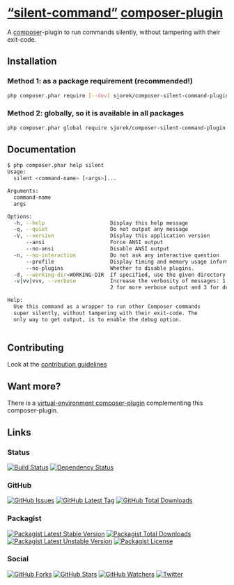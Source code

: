 # [“silent-command”](https://sjorek.github.io/composer-silent-command-plugin/) [composer-plugin](http://getcomposer.org)

A [composer](http://getcomposer.org)-plugin to run commands silently, without tampering with their exit-code.

## Installation

### Method 1: as a package requirement (recommended!)

```bash
php composer.phar require [--dev] sjorek/composer-silent-command-plugin
```


### Method 2: globally, so it is available in all packages

```bash
php composer.phar global require sjorek/composer-silent-command-plugin
```


## Documentation

```bash
$ php composer.phar help silent
Usage:
  silent <command-name> [<args>]...

Arguments:
  command-name                   
  args                           

Options:
  -h, --help                     Display this help message
  -q, --quiet                    Do not output any message
  -V, --version                  Display this application version
      --ansi                     Force ANSI output
      --no-ansi                  Disable ANSI output
  -n, --no-interaction           Do not ask any interactive question
      --profile                  Display timing and memory usage information
      --no-plugins               Whether to disable plugins.
  -d, --working-dir=WORKING-DIR  If specified, use the given directory as working directory.
  -v|vv|vvv, --verbose           Increase the verbosity of messages: 1 for normal output,
                                 2 for more verbose output and 3 for debug

Help:
  Use this command as a wrapper to run other Composer commands
  super silently, without tampering with their exit-code. The
  only way to get output, is to enable the debug option.
  
```


## Contributing

Look at the [contribution guidelines](CONTRIBUTING.md)


## Want more?

There is a [virtual-environment composer-plugin](https://sjorek.github.io/composer-virtual-environment-plugin/)
complementing this composer-plugin.

## Links

### Status

[![Build Status](https://img.shields.io/travis/sjorek/composer-silent-command-plugin.svg)](https://travis-ci.org/sjorek/composer-silent-command-plugin)
[![Dependency Status](https://img.shields.io/gemnasium/sjorek/composer-silent-command-plugin.svg)](https://gemnasium.com/github.com/sjorek/composer-silent-command-plugin)


### GitHub

[![GitHub Issues](https://img.shields.io/github/issues/sjorek/composer-silent-command-plugin.svg)](https://github.com/sjorek/composer-silent-command-plugin/issues)
[![GitHub Latest Tag](https://img.shields.io/github/tag/sjorek/composer-silent-command-plugin.svg)](https://github.com/sjorek/composer-silent-command-plugin/tags)
[![GitHub Total Downloads](https://img.shields.io/github/downloads/sjorek/composer-silent-command-plugin/total.svg)](https://github.com/sjorek/composer-silent-command-plugin/releases)


### Packagist

[![Packagist Latest Stable Version](https://poser.pugx.org/sjorek/composer-silent-command-plugin/version)](https://packagist.org/packages/sjorek/composer-silent-command-plugin)
[![Packagist Total Downloads](https://poser.pugx.org/sjorek/composer-silent-command-plugin/downloads)](https://packagist.org/packages/sjorek/composer-silent-command-plugin)
[![Packagist Latest Unstable Version](https://poser.pugx.org/sjorek/composer-silent-command-plugin/v/unstable)](https:////packagist.org/packages/sjorek/composer-silent-command-plugin)
[![Packagist License](https://poser.pugx.org/sjorek/composer-silent-command-plugin/license)](https://packagist.org/packages/sjorek/composer-silent-command-plugin)


### Social

[![GitHub Forks](https://img.shields.io/github/forks/sjorek/composer-silent-command-plugin.svg?style=social)](https://github.com/sjorek/composer-silent-command-plugin/network)
[![GitHub Stars](https://img.shields.io/github/stars/sjorek/composer-silent-command-plugin.svg?style=social)](https://github.com/sjorek/composer-silent-command-plugin/stargazers)
[![GitHub Watchers](https://img.shields.io/github/watchers/sjorek/composer-silent-command-plugin.svg?style=social)](https://github.com/sjorek/composer-silent-command-plugin/watchers)
[![Twitter](https://img.shields.io/twitter/url/https/github.com/sjorek/composer-silent-command-plugin.svg?style=social)](https://twitter.com/intent/tweet?url=https%3A%2F%2Fsjorek.github.io%2Fcomposer-silent-command-plugin%2F)

